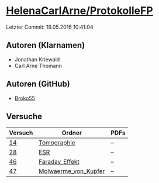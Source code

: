 # [HelenaCarlArne/ProtokolleFP](https://github.com/HelenaCarlArne/ProtokolleFP)

Letzter Commit: 18.05.2016 10:41:04

## Autoren (Klarnamen)
- Jonathan Kriewald
- Carl Arne Thomann

## Autoren (GitHub)
- [Broko55](https://github.com/Broko55)

## Versuche

|       Versuch        |                                                Ordner                                                 |PDFs|
|----------------------|-------------------------------------------------------------------------------------------------------|----|
|[14](../../versuch/14)|[Tomographie](https://github.com/HelenaCarlArne/ProtokolleFP/tree/master/Tomographie)                  |–   |
|[28](../../versuch/28)|[ESR](https://github.com/HelenaCarlArne/ProtokolleFP/tree/master/ESR)                                  |–   |
|[46](../../versuch/46)|[Faraday_Effekt](https://github.com/HelenaCarlArne/ProtokolleFP/tree/master/Faraday_Effekt)            |–   |
|[47](../../versuch/47)|[Molwaerme_von_Kupfer](https://github.com/HelenaCarlArne/ProtokolleFP/tree/master/Molwaerme_von_Kupfer)|–   |
